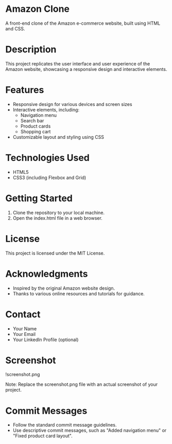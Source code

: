 # Amazon Clone

A front-end clone of the Amazon e-commerce website, built using HTML and CSS.

# Description

This project replicates the user interface and user experience of the Amazon website, showcasing a responsive design and interactive elements.

# Features

- Responsive design for various devices and screen sizes
- Interactive elements, including:
    - Navigation menu
    - Search bar
    - Product cards
    - Shopping cart
- Customizable layout and styling using CSS

# Technologies Used

- HTML5
- CSS3 (including Flexbox and Grid)

# Getting Started

1. Clone the repository to your local machine.
2. Open the index.html file in a web browser.

# License

This project is licensed under the MIT License.

# Acknowledgments

- Inspired by the original Amazon website design.
- Thanks to various online resources and tutorials for guidance.

# Contact

- Your Name
- Your Email
- Your LinkedIn Profile (optional)

# Screenshot

!screenshot.png

Note: Replace the screenshot.png file with an actual screenshot of your project.

# Commit Messages

- Follow the standard commit message guidelines.
- Use descriptive commit messages, such as "Added navigation menu" or "Fixed product card layout".
